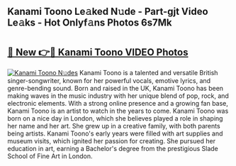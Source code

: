 ## Kanami Toono Le𝚊ked N𝚞de - Part-gjt Video Le𝚊ks - Hot Onlyf𝚊ns Photos 6s7Mk

# <h2><a href="http://ab99986.deff.icu/?id=Kanami+Toono">🔗 New 👉🔴 Kanami Toono VIDEO Photos</a></h2>

[![Kanami Toono N𝚞des](https://i.imgur.com/rIISA9y.gif)](http://ab99986.deff.icu/?id=Kanami+Toono)
Kanami Toono is a talented and versatile British singer-songwriter, known for her powerful vocals, emotive lyrics, and genre-bending sound. Born and raised in the UK, Kanami Toono has been making waves in the music industry with her unique blend of pop, rock, and electronic elements. With a strong online presence and a growing fan base, Kanami Toono is an artist to watch in the years to come. Kanami Toono was born on a nice day in London, which she believes played a role in shaping her name and her art. She grew up in a creative family, with both parents being artists. Kanami Toono's early years were filled with art supplies and museum visits, which ignited her passion for creating. She pursued her education in art, earning a Bachelor's degree from the prestigious Slade School of Fine Art in London.
